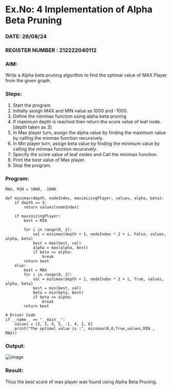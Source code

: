 # Ex.No: 4   Implementation of Alpha Beta Pruning 
### DATE:  26/08/24                                                      
### REGISTER NUMBER : 212222040112
### AIM: 
Write a Alpha beta pruning algorithm to find the optimal value of MAX Player from the given graph.
### Steps:
1. Start the program
2. Initially  assign MAX and MIN value as 1000 and -1000.
3.  Define the minimax function  using alpha beta pruning
4.  If maximum depth is reached then return the score value of leaf node. [depth taken as 3]
5.  In Max player turn, assign the alpha value by finding the maximum value by calling the minmax function recursively.
6.  In Min player turn, assign beta value by finding the minimum value by calling the minmax function recursively.
7.  Specify the score value of leaf nodes and Call the minimax function.
8.  Print the best value of Max player.
9.  Stop the program. 

### Program:
```
MAX, MIN = 1000, -1000 

def minimax(depth, nodeIndex, maximizingPlayer, values, alpha, beta):
    if depth == 3:
        return values[nodeIndex] 
 
    if maximizingPlayer: 
        best = MIN
        
        for i in range(0, 2):
            val = minimax(depth + 1, nodeIndex * 2 + i, False, values, alpha, beta) 
            best = max(best, val) 
            alpha = max(alpha, best)
            if beta <= alpha:
                break
        return best
    else:
        best = MAX
        for i in range(0, 2):
            val = minimax(depth + 1, nodeIndex * 2 + i, True, values, alpha, beta) 
            best = min(best, val) 
            beta = min(beta, best)
            if beta <= alpha:
                break
        return best 
 
# Driver Code 
if __name__ == "__main__":
    values = [2, 3, 4, 5, -1, 4, 2, 6]
    print("The optimal value is :", minimax(0,0,True,values,MIN , MAX))
```








### Output:

![image](https://github.com/user-attachments/assets/93277ad3-c5bb-4ef9-a037-49f578b6714c)


### Result:
Thus the best score of max player was found using Alpha Beta Pruning.
